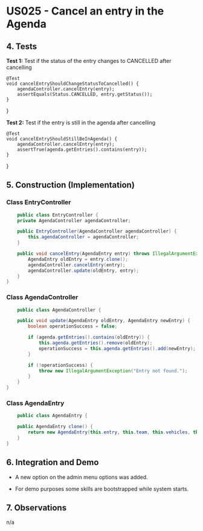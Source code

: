 # US025 - Cancel an entry in the Agenda

## 4. Tests

**Test 1:** Test if the status of the entry changes to CANCELLED after cancelling

    @Test
    void cancelEntryShouldChangeStatusToCancelled() {
        agendaController.cancelEntry(entry);
        assertEquals(Status.CANCELLED, entry.getStatus());
    }
}

**Test 2:** Test if the entry is still in the agenda after cancelling

    @Test
    void cancelEntryShouldStillBeInAgenda() {
        agendaController.cancelEntry(entry);
        assertTrue(agenda.getEntries().contains(entry));
    }
}

## 5. Construction (Implementation)

### Class EntryController

```java
    public class EntryController {
    private AgendaController agendaController;

    public EntryController(AgendaController agendaController) {
        this.agendaController = agendaController;
    }

    public void cancelEntry(AgendaEntry entry) throws IllegalArgumentException {
        AgendaEntry oldEntry = entry.clone();
        agendaController.cancelEntry(entry);
        agendaController.update(oldEntry, entry);
    }
}
```

### Class AgendaController

```java
    public class AgendaController {

    public void update(AgendaEntry oldEntry, AgendaEntry newEntry) {
        boolean operationSuccess = false;

        if (agenda.getEntries().contains(oldEntry)) {
            this.agenda.getEntries().remove(oldEntry);
            operationSuccess = this.agenda.getEntries().add(newEntry);
        }

        if (!operationSuccess) {
            throw new IllegalArgumentException("Entry not found.");
        }
    }
}
```
### Class AgendaEntry

```java
    public class AgendaEntry {

    public AgendaEntry clone() {
        return new AgendaEntry(this.entry, this.team, this.vehicles, this.duration, this.status, this.startDate);
    }
}
```

## 6. Integration and Demo

* A new option on the admin menu options was added.

* For demo purposes some skills are bootstrapped while system starts.

## 7. Observations

n/a